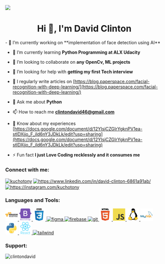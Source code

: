 ![](https://pbs.twimg.com/profile_banners/3338757543/1652121635/600x200)
<h1 align="center">Hi 👋, I'm David Clinton</h1>
- 🔭 I’m currently working on **implementation of face detection using AI**

- 🌱 I’m currently learning **Python Programming at ALX Udacity**

- 👯 I’m looking to collaborate on **any OpenCv, ML projects**

- 🤝 I’m looking for help with **getting my first Tech interview**

- 📝 I regularly write articles on [https://blog.paperspace.com/facial-recognition-with-deep-learning/](https://blog.paperspace.com/facial-recognition-with-deep-learning/)

- 💬 Ask me about **Python**

- 📫 How to reach me **clintondavid46@gmail.com**

- 📄 Know about my experiences [https://docs.google.com/document/d/12YIsjCZGIrYgknPV1ea-stlDXjjo_F_ild6nY3JDkLk/edit?usp=sharing](https://docs.google.com/document/d/12YIsjCZGIrYgknPV1ea-stlDXjjo_F_ild6nY3JDkLk/edit?usp=sharing)

- ⚡ Fun fact **I just Love Coding recklessly and it consumes me**

<h3 align="left">Connect with me:</h3>
<p align="left">
<a href="https://twitter.com/kuchotony" target="blank"><img align="center" src="https://raw.githubusercontent.com/rahuldkjain/github-profile-readme-generator/master/src/images/icons/Social/twitter.svg" alt="kuchotony" height="30" width="40" /></a>
<a href="https://linkedin.com/in/https://www.linkedin.com/in/david-clinton-6861a91ab/" target="blank"><img align="center" src="https://raw.githubusercontent.com/rahuldkjain/github-profile-readme-generator/master/src/images/icons/Social/linked-in-alt.svg" alt="https://www.linkedin.com/in/david-clinton-6861a91ab/" height="30" width="40" /></a>
<a href="https://instagram.com/https://instagram.com/kuchotony" target="blank"><img align="center" src="https://raw.githubusercontent.com/rahuldkjain/github-profile-readme-generator/master/src/images/icons/Social/instagram.svg" alt="https://instagram.com/kuchotony" height="30" width="40" /></a>
</p>

<h3 align="left">Languages and Tools:</h3>
<p align="left"> <a href="https://aws.amazon.com" target="_blank" rel="noreferrer"> <img src="https://raw.githubusercontent.com/devicons/devicon/master/icons/amazonwebservices/amazonwebservices-original-wordmark.svg" alt="aws" width="40" height="40"/> </a> <a href="https://getbootstrap.com" target="_blank" rel="noreferrer"> <img src="https://raw.githubusercontent.com/devicons/devicon/master/icons/bootstrap/bootstrap-plain-wordmark.svg" alt="bootstrap" width="40" height="40"/> </a> <a href="https://www.w3schools.com/css/" target="_blank" rel="noreferrer"> <img src="https://raw.githubusercontent.com/devicons/devicon/master/icons/css3/css3-original-wordmark.svg" alt="css3" width="40" height="40"/> </a> <a href="https://www.figma.com/" target="_blank" rel="noreferrer"> <img src="https://www.vectorlogo.zone/logos/figma/figma-icon.svg" alt="figma" width="40" height="40"/> </a> <a href="https://firebase.google.com/" target="_blank" rel="noreferrer"> <img src="https://www.vectorlogo.zone/logos/firebase/firebase-icon.svg" alt="firebase" width="40" height="40"/> </a> <a href="https://git-scm.com/" target="_blank" rel="noreferrer"> <img src="https://www.vectorlogo.zone/logos/git-scm/git-scm-icon.svg" alt="git" width="40" height="40"/> </a> <a href="https://www.w3.org/html/" target="_blank" rel="noreferrer"> <img src="https://raw.githubusercontent.com/devicons/devicon/master/icons/html5/html5-original-wordmark.svg" alt="html5" width="40" height="40"/> </a> <a href="https://developer.mozilla.org/en-US/docs/Web/JavaScript" target="_blank" rel="noreferrer"> <img src="https://raw.githubusercontent.com/devicons/devicon/master/icons/javascript/javascript-original.svg" alt="javascript" width="40" height="40"/> </a> <a href="https://www.linux.org/" target="_blank" rel="noreferrer"> <img src="https://raw.githubusercontent.com/devicons/devicon/master/icons/linux/linux-original.svg" alt="linux" width="40" height="40"/> </a> <a href="https://www.mysql.com/" target="_blank" rel="noreferrer"> <img src="https://raw.githubusercontent.com/devicons/devicon/master/icons/mysql/mysql-original-wordmark.svg" alt="mysql" width="40" height="40"/> </a> <a href="https://www.python.org" target="_blank" rel="noreferrer"> <img src="https://raw.githubusercontent.com/devicons/devicon/master/icons/python/python-original.svg" alt="python" width="40" height="40"/> </a> <a href="https://reactjs.org/" target="_blank" rel="noreferrer"> <img src="https://raw.githubusercontent.com/devicons/devicon/master/icons/react/react-original-wordmark.svg" alt="react" width="40" height="40"/> </a> <a href="https://tailwindcss.com/" target="_blank" rel="noreferrer"> <img src="https://www.vectorlogo.zone/logos/tailwindcss/tailwindcss-icon.svg" alt="tailwind" width="40" height="40"/> </a> </p>

<h3 align="left">Support:</h3>
<p><a href="https://www.buymeacoffee.com/clintondavid"> <img align="left" src="https://cdn.buymeacoffee.com/buttons/v2/default-yellow.png" height="50" width="210" alt="clintondavid" /></a></p><br><br>

